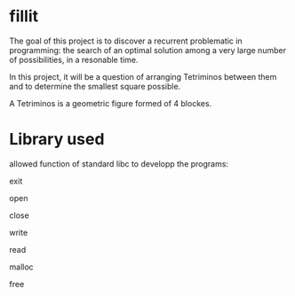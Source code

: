 # fillit

The goal of this project is to discover a recurrent problematic in programming: the search of an optimal solution among a very large number of possibilities, in a resonable time.

In this project, it will be a question of arranging Tetriminos between them and to determine the smallest square possible.

A Tetriminos is a geometric figure formed of 4 blockes.

# Library used
allowed function of standard libc to developp the programs:

exit

open

close

write

read

malloc

free
